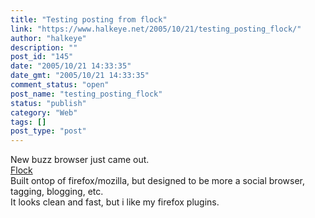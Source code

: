 ```yaml
---
title: "Testing posting from flock"
link: "https://www.halkeye.net/2005/10/21/testing_posting_flock/"
author: "halkeye"
description: ""
post_id: "145"
date: "2005/10/21 14:33:35"
date_gmt: "2005/10/21 14:33:35"
comment_status: "open"
post_name: "testing_posting_flock"
status: "publish"
category: "Web"
tags: []
post_type: "post"
---
```


New buzz browser just came out.  
[Flock](http://www.flock.com/)  
Built ontop of firefox/mozilla, but designed to be more a social browser, tagging, blogging, etc.  
It looks clean and fast, but i like my firefox plugins.